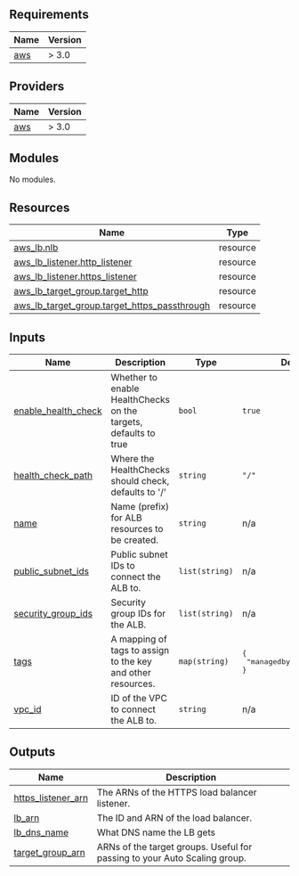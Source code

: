 ## Requirements

| Name | Version |
|------|---------|
| <a name="requirement_aws"></a> [aws](#requirement\_aws) | > 3.0 |

## Providers

| Name | Version |
|------|---------|
| <a name="provider_aws"></a> [aws](#provider\_aws) | > 3.0 |

## Modules

No modules.

## Resources

| Name | Type |
|------|------|
| [aws_lb.nlb](https://registry.terraform.io/providers/hashicorp/aws/latest/docs/resources/lb) | resource |
| [aws_lb_listener.http_listener](https://registry.terraform.io/providers/hashicorp/aws/latest/docs/resources/lb_listener) | resource |
| [aws_lb_listener.https_listener](https://registry.terraform.io/providers/hashicorp/aws/latest/docs/resources/lb_listener) | resource |
| [aws_lb_target_group.target_http](https://registry.terraform.io/providers/hashicorp/aws/latest/docs/resources/lb_target_group) | resource |
| [aws_lb_target_group.target_https_passthrough](https://registry.terraform.io/providers/hashicorp/aws/latest/docs/resources/lb_target_group) | resource |

## Inputs

| Name | Description | Type | Default | Required |
|------|-------------|------|---------|:--------:|
| <a name="input_enable_health_check"></a> [enable\_health\_check](#input\_enable\_health\_check) | Whether to enable HealthChecks on the targets, defaults to true | `bool` | `true` | no |
| <a name="input_health_check_path"></a> [health\_check\_path](#input\_health\_check\_path) | Where the HealthChecks should check, defaults to '/' | `string` | `"/"` | no |
| <a name="input_name"></a> [name](#input\_name) | Name (prefix) for ALB resources to be created. | `string` | n/a | yes |
| <a name="input_public_subnet_ids"></a> [public\_subnet\_ids](#input\_public\_subnet\_ids) | Public subnet IDs to connect the ALB to. | `list(string)` | n/a | yes |
| <a name="input_security_group_ids"></a> [security\_group\_ids](#input\_security\_group\_ids) | Security group IDs for the ALB. | `list(string)` | n/a | yes |
| <a name="input_tags"></a> [tags](#input\_tags) | A mapping of tags to assign to the key and other resources. | `map(string)` | <pre>{<br>  "managedby": "terraform"<br>}</pre> | no |
| <a name="input_vpc_id"></a> [vpc\_id](#input\_vpc\_id) | ID of the VPC to connect the ALB to. | `string` | n/a | yes |

## Outputs

| Name | Description |
|------|-------------|
| <a name="output_https_listener_arn"></a> [https\_listener\_arn](#output\_https\_listener\_arn) | The ARNs of the HTTPS load balancer listener. |
| <a name="output_lb_arn"></a> [lb\_arn](#output\_lb\_arn) | The ID and ARN of the load balancer. |
| <a name="output_lb_dns_name"></a> [lb\_dns\_name](#output\_lb\_dns\_name) | What DNS name the LB gets |
| <a name="output_target_group_arn"></a> [target\_group\_arn](#output\_target\_group\_arn) | ARNs of the target groups. Useful for passing to your Auto Scaling group. |
